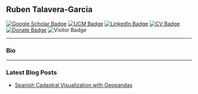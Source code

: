 ## Ruben Talavera-Garcia

[![Google Scholar Badge](https://img.shields.io/badge/Google-Scholar-lightgrey)](https://scholar.google.com/citations?user=3QOiyqUAAAAJ&hl=es)
[![UCM Badge](https://img.shields.io/badge/UCM-tGIS-orange)](https://www.ucm.es/tgis)
[![LinkedIn Badge](https://img.shields.io/badge/My-LinkedIn-blue)](https://www.linkedin.com/in/rtalaveragarcia)
[![CV Badge](https://img.shields.io/badge/My-CV-critical)](https://www.rtalaverag.com/cv/)
[![Donate Badge](https://img.shields.io/badge/Donate-Buy%20me%20a%20coffee-yellowgreen.svg)](https://www.buymeacoffee.com/rtalaverag)
![Visitor Badge](https://visitor-badge.laobi.icu/badge?page_id=rtalaverag.rtalaverag)

---

### Bio

---

### Latest Blog Posts

<!-- HASHNODE:START -->
- [Spanish Cadastral Visualization with Geopandas](https://www.rtalaverag.com/posts/2021/05/blog-post-buildings/)
<!-- HASHNODE:END -->
